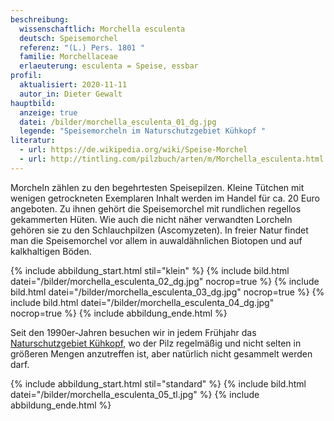 ```yaml
---
beschreibung:
  wissenschaftlich: Morchella esculenta
  deutsch: Speisemorchel
  referenz: "(L.) Pers. 1801 "
  familie: Morchellaceae
  erlaeuterung: esculenta = Speise, essbar
profil:
  aktualisiert: 2020-11-11
  autor_in: Dieter Gewalt
hauptbild:
  anzeige: true
  datei: /bilder/morchella_esculenta_01_dg.jpg
  legende: "Speisemorcheln im Naturschutzgebiet Kühkopf "
literatur:
  - url: https://de.wikipedia.org/wiki/Speise-Morchel
  - url: http://tintling.com/pilzbuch/arten/m/Morchella_esculenta.html
---
```

Morcheln zählen zu den begehrtesten Speisepilzen. Kleine Tütchen mit wenigen getrockneten Exemplaren Inhalt werden im Handel für ca. 20 Euro angeboten. Zu ihnen gehört die Speisemorchel mit rundlichen regellos gekammerten Hüten. Wie auch die nicht näher verwandten Lorcheln gehören sie zu den Schlauchpilzen (Ascomyzeten). In freier Natur findet man die Speisemorchel vor allem in auwaldähnlichen Biotopen und auf kalkhaltigen Böden.

{% include abbildung_start.html stil="klein" %}
{% include bild.html datei="/bilder/morchella_esculenta_02_dg.jpg" nocrop=true %}
{% include bild.html datei="/bilder/morchella_esculenta_03_dg.jpg" nocrop=true %}
{% include bild.html datei="/bilder/morchella_esculenta_04_dg.jpg" nocrop=true %}
{% include abbildung_ende.html %}

 

Seit den 1990er-Jahren besuchen wir in jedem Frühjahr das [Naturschutzgebiet Kühkopf](https://de.wikipedia.org/wiki/K%C3%BChkopf-Knoblochsaue), wo der Pilz regelmäßig und nicht selten in größeren Mengen anzutreffen ist, aber natürlich nicht gesammelt werden darf.

{% include abbildung_start.html stil="standard" %}
{% include bild.html datei="/bilder/morchella_esculenta_05_tl.jpg" %}
{% include abbildung_ende.html %}